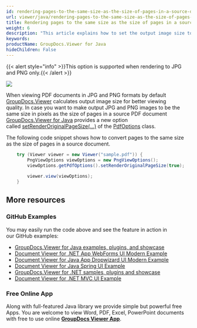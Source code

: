 ```yaml
---
id: rendering-pages-to-the-same-size-as-the-size-of-pages-in-a-source-document
url: viewer/java/rendering-pages-to-the-same-size-as-the-size-of-pages-in-a-source-document
title: Rendering pages to the same size as the size of pages in a source document
weight: 6
description: "This article explains how to set the output image size to be the same as the page size of a PDF Document with GroupDocs.Viewer within your Java applications."
keywords: 
productName: GroupDocs.Viewer for Java
hideChildren: False
---
```

{{< alert style="info" >}}This option is supported when rendering to JPG and PNG only.{{< /alert >}}

  
![](viewer/java/images/rendering-pages-to-the-same-size-as-the-size-of-pages-in-a-source-document.png)

When viewing PDF documents in JPG and PNG formats by default [GroupDocs.Viewer](https://products.groupdocs.com/viewer) calculates output image size for better viewing quality. In case you want to make output JPG and PNG images to be the same size in pixels as the size of pages in a source PDF document [GroupDocs.Viewer for Java](https://products.groupdocs.com/viewer/java) provides a new option called [setRenderOriginalPageSize(...)](https://apireference.groupdocs.com/viewer/java/com.groupdocs.viewer.options/PdfOptions#setRenderOriginalPageSize(boolean)) of the [PdfOptions](https://apireference.groupdocs.com/viewer/java/com.groupdocs.viewer.options/PdfOptions) class. 

The following code snippet shows how to convert pages to the same size as the size of pages in a source document.

```java
    try (Viewer viewer = new Viewer("sample.pdf")) {
        PngViewOptions viewOptions = new PngViewOptions();
        viewOptions.getPdfOptions().setRenderOriginalPageSize(true);
                       
        viewer.view(viewOptions);
    }
```

## More resources
### GitHub Examples
You may easily run the code above and see the feature in action in our GitHub examples:
*   [GroupDocs.Viewer for Java examples, plugins, and showcase](https://github.com/groupdocs-viewer/GroupDocs.Viewer-for-Java)
*   [Document Viewer for .NET App WebForms UI Modern Example](https://github.com/groupdocs-viewer/GroupDocs.Viewer-for-.NET-WebForms)    
*   [Document Viewer for Java App Dropwizard UI Modern Example](https://github.com/groupdocs-viewer/GroupDocs.Viewer-for-Java-Dropwizard)    
*   [Document Viewer for Java Spring UI Example](https://github.com/groupdocs-viewer/GroupDocs.Viewer-for-Java-Spring)
*   [GroupDocs.Viewer for .NET samples, plugins and showcase](https://github.com/groupdocs-viewer/GroupDocs.Viewer-for-.NET)
*   [Document Viewer for .NET MVC UI Example](https://github.com/groupdocs-viewer/GroupDocs.Viewer-for-Java-MVC)     

### Free Online App
Along with full-featured Java library we provide simple but powerful free Apps.
You are welcome to view Word, PDF, Excel, PowerPoint documents with free to use online **[GroupDocs Viewer App](https://products.groupdocs.app/viewer)**.